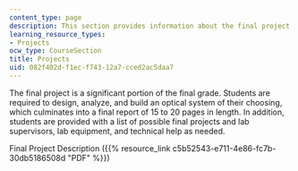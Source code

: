 ```yaml
---
content_type: page
description: This section provides information about the final project for this course.
learning_resource_types:
- Projects
ocw_type: CourseSection
title: Projects
uid: 082f402d-f1ec-f743-12a7-cced2ac5daa7
---
```


The final project is a significant portion of the final grade. Students are required to design, analyze, and build an optical system of their choosing, which culminates into a final report of 15 to 20 pages in length. In addition, students are provided with a list of possible final projects and lab supervisors, lab equipment, and technical help as needed.

Final Project Description ({{% resource_link c5b52543-e711-4e86-fc7b-30db5186508d "PDF" %}})